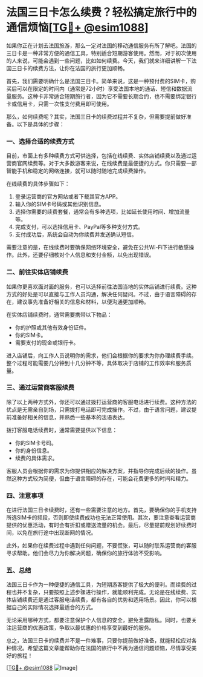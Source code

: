 # 法国三日卡怎么续费？轻松搞定旅行中的通信烦恼[[TG💪+ @esim1088](https://t.me/s/esim1088)]

如果你正在计划去法国旅游，那么一定对法国的移动通信服务有所了解吧。法国的三日卡是一种非常方便的通信工具，特别适合短期游客使用。然而，对于初次使用的人来说，可能会遇到一些问题，比如如何续费。今天，我们就来详细讲解一下法国三日卡的续费方法，让你在法国的旅行更加顺畅。

首先，我们需要明确什么是法国三日卡。简单来说，这是一种预付费的SIM卡，购买后可以在限定的时间内（通常是72小时）享受法国本地的通话、短信和数据流量服务。这种卡非常适合短期旅行者，因为它不需要长期合约，也不需要绑定银行卡或信用卡，只需一次性支付费用即可使用。

那么，如何续费呢？其实，法国三日卡的续费过程并不复杂，但需要提前做好准备。以下是具体的步骤：

### 一、选择合适的续费方式

目前，市面上有多种续费方式可供选择，包括在线续费、实体店铺续费以及通过运营商官网续费等。对于大多数游客来说，在线续费是最便捷的方式。你只需要一部智能手机和稳定的网络连接，就可以随时随地完成续费操作。

在线续费的具体步骤如下：
1. 登录运营商的官方网站或者下载其官方APP。
2. 输入你的SIM卡号码或其他识别信息。
3. 选择你需要的续费套餐，通常会有多种选项，比如延长使用时间、增加流量等。
4. 完成支付，可以选择信用卡、PayPal等多种支付方式。
5. 支付成功后，系统会自动为你续费并发送确认短信。

需要注意的是，在线续费时要确保网络环境安全，避免在公共Wi-Fi下进行敏感操作。此外，还要仔细核对个人信息和支付金额，以免出现错误。

### 二、前往实体店铺续费

如果你更喜欢面对面的服务，也可以选择前往法国当地的实体店铺进行续费。这种方式的好处是可以直接与工作人员沟通，解决任何疑问。不过，由于语言障碍的存在，建议事先准备好相关的信息和材料，以便沟通更加顺畅。

在实体店铺续费时，通常需要携带以下物品：
- 你的护照或其他有效身份证件。
- 你的SIM卡。
- 需要支付的现金或银行卡。

进入店铺后，向工作人员说明你的需求，他们会根据你的要求为你办理续费手续。整个过程可能需要几分钟到十几分钟不等，具体取决于店铺的工作效率和服务质量。

### 三、通过运营商客服续费

除了以上两种方式外，你还可以通过拨打运营商的客服电话进行续费。这种方法的优点是无需亲自到场，只需拨打电话即可完成操作。不过，由于语言问题，建议提前准备好相关的信息，并熟悉一些基本的法语表达。

拨打客服电话续费时，通常需要提供以下信息：
- 你的SIM卡号码。
- 你的身份信息。
- 续费的具体需求。

客服人员会根据你的需求为你提供相应的解决方案，并指导你完成后续的操作。虽然这种方式较为简便，但由于语言障碍的存在，可能会花费更多的时间和精力。

### 四、注意事项

在进行法国三日卡续费时，还有一些需要注意的地方。首先，要确保你的手机支持所选SIM卡的频段，否则即使续费成功也无法正常使用。其次，要注意查看运营商提供的优惠活动，有时会有折扣或赠送流量的机会。最后，尽量提前规划好续费时间，以免在旅行途中出现断网的情况。

此外，如果你在续费过程中遇到任何问题，不要慌张，可以随时联系运营商的客服寻求帮助。他们会尽力为你解决问题，确保你的旅行体验不受影响。

### 五、总结

法国三日卡作为一种便捷的通信工具，为短期游客提供了极大的便利。而续费的过程也并不复杂，只要按照上述步骤进行操作，就能顺利完成。无论是在线续费、实体店铺续费还是通过客服电话续费，都有各自的优势和适用场景。因此，你可以根据自己的实际情况选择最适合的方式。

无论采用哪种方式，都要注意保护个人信息的安全，避免泄露隐私。同时，也要关注运营商的优惠政策，争取以最优惠的价格享受到最好的服务。

总之，法国三日卡的续费并不是一件难事，只要你提前做好准备，就能轻松应对各种情况。希望这篇文章能帮助你在法国的旅行中不再为通信问题烦恼，尽情享受美好的旅程！

[[TG💪+ @esim1088](https://t.me/s/esim1088) ![Image](https://i.postimg.cc/4NQfJmqS/Snipaste-2025-05-13-00-14-12.png)]